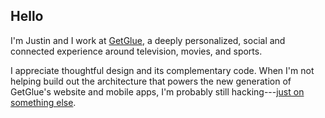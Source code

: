 ## Hello

I'm Justin
and I work at [GetGlue][getglue],
a deeply personalized,
social and connected experience around television, movies, and sports.

I appreciate thoughtful design and its complementary code.
When I'm not helping build out the architecture that powers the new generation of GetGlue's website and mobile apps,
I'm probably still hacking---[just on something else][github-jdp].

[getglue]: http://getglue.com
[github-jdp]: http://github.com/jdp

